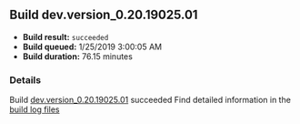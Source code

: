## Build dev.version_0.20.19025.01
- **Build result:** `succeeded`
- **Build queued:** 1/25/2019 3:00:05 AM
- **Build duration:** 76.15 minutes
### Details
Build [dev.version_0.20.19025.01](https://winappstudio.visualstudio.com/web/build.aspx?pcguid=a4ef43be-68ce-4195-a619-079b4d9834c2&builduri=vstfs%3a%2f%2f%2fBuild%2fBuild%2f26962) succeeded
Find detailed information in the [build log files](https://uwpctdiags.blob.core.windows.net/buildlogs/dev.version_0.20.19025.01_logs.zip)
